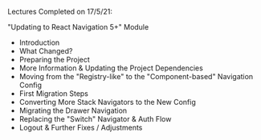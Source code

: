 Lectures Completed on 17/5/21:

"Updating to React Navigation 5+" Module
* Introduction
* What Changed?
* Preparing the Project
* More Information & Updating the Project Dependencies
* Moving from the "Registry-like" to the "Component-based" Navigation Config
* First Migration Steps
* Converting More Stack Navigators to the New Config
* Migrating the Drawer Navigation
* Replacing the "Switch" Navigator & Auth Flow
* Logout & Further Fixes / Adjustments